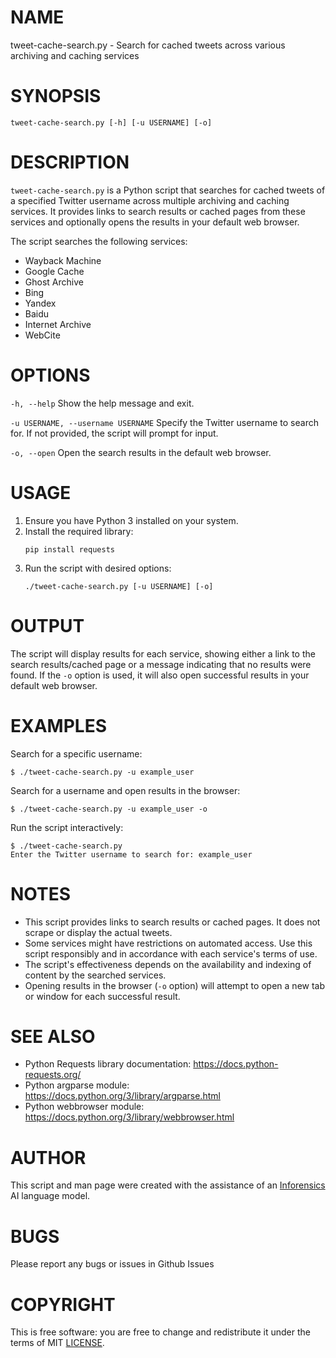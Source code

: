# NAME

tweet-cache-search.py - Search for cached tweets across various archiving and caching services

# SYNOPSIS

`tweet-cache-search.py [-h] [-u USERNAME] [-o]`

# DESCRIPTION

`tweet-cache-search.py` is a Python script that searches for cached tweets of a specified Twitter username across multiple archiving and caching services. It provides links to search results or cached pages from these services and optionally opens the results in your default web browser.

The script searches the following services:

- Wayback Machine
- Google Cache
- Ghost Archive
- Bing
- Yandex
- Baidu
- Internet Archive
- WebCite

# OPTIONS

`-h, --help`
    Show the help message and exit.

`-u USERNAME, --username USERNAME`
    Specify the Twitter username to search for. If not provided, the script will prompt for input.

`-o, --open`
    Open the search results in the default web browser.

# USAGE

1. Ensure you have Python 3 installed on your system.
2. Install the required library:
   ```
   pip install requests
   ```
3. Run the script with desired options:
   ```
   ./tweet-cache-search.py [-u USERNAME] [-o]
   ```

# OUTPUT

The script will display results for each service, showing either a link to the search results/cached page or a message indicating that no results were found. If the `-o` option is used, it will also open successful results in your default web browser.

# EXAMPLES

Search for a specific username:
```
$ ./tweet-cache-search.py -u example_user
```

Search for a username and open results in the browser:
```
$ ./tweet-cache-search.py -u example_user -o
```

Run the script interactively:
```
$ ./tweet-cache-search.py
Enter the Twitter username to search for: example_user
```

# NOTES

- This script provides links to search results or cached pages. It does not scrape or display the actual tweets.
- Some services might have restrictions on automated access. Use this script responsibly and in accordance with each service's terms of use.
- The script's effectiveness depends on the availability and indexing of content by the searched services.
- Opening results in the browser (`-o` option) will attempt to open a new tab or window for each successful result.

# SEE ALSO

- Python Requests library documentation: https://docs.python-requests.org/
- Python argparse module: https://docs.python.org/3/library/argparse.html
- Python webbrowser module: https://docs.python.org/3/library/webbrowser.html

# AUTHOR

This script and man page were created with the assistance of an [Inforensics](https://inforensics.ai) AI language model.

# BUGS

Please report any bugs or issues in Github Issues

# COPYRIGHT

This is free software: you are free to change and redistribute it under the terms of MIT [LICENSE](LICENSE).
